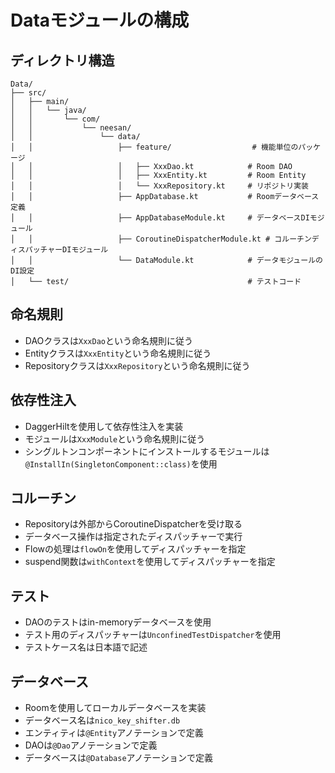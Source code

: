 # Dataモジュールの構成

## ディレクトリ構造
```
Data/
├── src/
│   ├── main/
│   │   └── java/
│   │       └── com/
│   │           └── neesan/
│   │               └── data/
│   │                   ├── feature/                  # 機能単位のパッケージ
│   │                   │   ├── XxxDao.kt            # Room DAO
│   │                   │   ├── XxxEntity.kt         # Room Entity
│   │                   │   └── XxxRepository.kt     # リポジトリ実装
│   │                   ├── AppDatabase.kt           # Roomデータベース定義
│   │                   ├── AppDatabaseModule.kt     # データベースDIモジュール
│   │                   ├── CoroutineDispatcherModule.kt # コルーチンディスパッチャーDIモジュール
│   │                   └── DataModule.kt            # データモジュールのDI設定
│   └── test/                                        # テストコード
```

## 命名規則
- DAOクラスは`XxxDao`という命名規則に従う
- Entityクラスは`XxxEntity`という命名規則に従う
- Repositoryクラスは`XxxRepository`という命名規則に従う

## 依存性注入
- DaggerHiltを使用して依存性注入を実装
- モジュールは`XxxModule`という命名規則に従う
- シングルトンコンポーネントにインストールするモジュールは`@InstallIn(SingletonComponent::class)`を使用

## コルーチン
- Repositoryは外部からCoroutineDispatcherを受け取る
- データベース操作は指定されたディスパッチャーで実行
- Flowの処理は`flowOn`を使用してディスパッチャーを指定
- suspend関数は`withContext`を使用してディスパッチャーを指定

## テスト
- DAOのテストはin-memoryデータベースを使用
- テスト用のディスパッチャーは`UnconfinedTestDispatcher`を使用
- テストケース名は日本語で記述

## データベース
- Roomを使用してローカルデータベースを実装
- データベース名は`nico_key_shifter.db`
- エンティティは`@Entity`アノテーションで定義
- DAOは`@Dao`アノテーションで定義
- データベースは`@Database`アノテーションで定義 